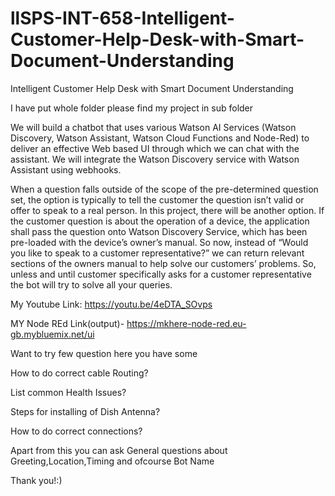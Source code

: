# llSPS-INT-658-Intelligent-Customer-Help-Desk-with-Smart-Document-Understanding
Intelligent Customer Help Desk with Smart Document Understanding

I have put whole folder please find my project in sub folder

We will build a chatbot that uses various Watson AI Services (Watson
Discovery, Watson Assistant, Watson Cloud Functions and Node-Red) to
deliver an effective Web based UI through which we can chat with the
assistant.
We will integrate the Watson Discovery service with Watson Assistant
using webhooks.

When a question falls outside of the scope of the
pre-determined question set, the option is typically to tell the customer the
question isn’t valid or offer to speak to a real person.
In this project, there will be another option. If the customer question is
about the operation of a device, the application shall pass the question
onto Watson Discovery Service, which has been pre-loaded with the
device’s owner’s manual. So now, instead of “Would you like to speak to a
customer representative?” we can return relevant sections of the owners
manual to help solve our customers’ problems. So, unless and until
customer specifically asks for a customer representative the bot will try to
solve all your queries.

My Youtube Link: https://youtu.be/4eDTA_SOvps

MY Node REd Link(output)- https://mkhere-node-red.eu-gb.mybluemix.net/ui

Want to try few question 
here you have some

How to do correct cable Routing?

List common Health Issues?

Steps for installing of Dish Antenna?

How to do correct connections?

Apart from this you can ask General questions about 
Greeting,Location,Timing and ofcourse Bot Name

Thank you!:)


